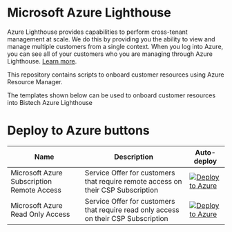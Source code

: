 
# Microsoft Azure Lighthouse

Azure Lighthouse provides capabilities to perform cross-tenant management at scale.  We do this by providing you the ability to view and manage multiple customers from a single context. When you log into Azure, you can see all of your customers who you are managing through Azure Lighthouse. [Learn more](https://azure.com/lighthouse).

This repository contains scripts to onboard customer resources using Azure Resource Manager.

The templates shown below can be used to onboard customer resources into Bistech Azure Lighthouse

# Deploy to Azure buttons

Name | Description   | Auto-deploy   |
-----| ------------- |--------------- | 
| Microsoft Azure Subscription Remote Access | Service Offer for customers that require remote access on their CSP Subscription | [![Deploy to Azure](https://aka.ms/deploytoazurebutton)](https://portal.azure.com/#create/Microsoft.Template/uri/https%3A%2F%2Fraw.githubusercontent.com%2FBistech%2FAzure%2Fmaster%2FLighthouse%2FService%20Offers%2FBistech%20-%20Microsoft%20Azure%20Subscription%20Remote%20Access.json)
| Microsoft Azure Read Only Access | Service Offer for customers that require read only access on their CSP Subscription | [![Deploy to Azure](https://aka.ms/deploytoazurebutton)](https://portal.azure.com/#create/Microsoft.Template/uri/https%3A%2F%2Fraw.githubusercontent.com%2FBistech%2FAzure%2Fmaster%2FLighthouse%2FService%20Offers%2FBistech%20-%20Microsoft%20Azure%20Subscription%20Read%20Only%20Access.json)
